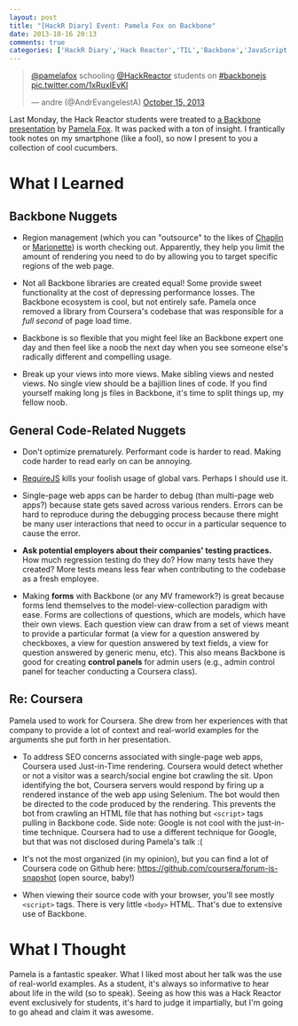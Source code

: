 ```yaml
---
layout: post
title: "[HackR Diary] Event: Pamela Fox on Backbone"
date: 2013-10-16 20:13
comments: true
categories: ['HackR Diary','Hack Reactor','TIL','Backbone','JavaScript','event','Coursera','Khan Academy']
---
```


<blockquote class="twitter-tweet"><p><a href="https://twitter.com/pamelafox">@pamelafox</a> schooling <a href="https://twitter.com/HackReactor">@HackReactor</a> students on <a href="https://twitter.com/search?q=%23backbonejs&amp;src=hash">#backbonejs</a> <a href="http://t.co/1xRuxIEvKl">pic.twitter.com/1xRuxIEvKl</a></p>&mdash; andre (@AndrEvangelestA) <a href="https://twitter.com/AndrEvangelestA/statuses/389949525588062209">October 15, 2013</a></blockquote>
<script async src="//platform.twitter.com/widgets.js" charset="utf-8"></script>

Last Monday, the Hack Reactor students were treated to [a Backbone presentation](http://backbone-3ways.appspot.com/) by [Pamela Fox](http://blog.pamelafox.org/). It was packed with a ton of insight. I frantically took notes on my smartphone (like a fool), so now I present to you a collection of cool cucumbers.

# What I Learned

## Backbone Nuggets

- Region management (which you can "outsource" to the likes of [Chaplin](http://chaplinjs.org/) or [Marionette](http://marionettejs.com/s)) is worth checking out. Apparently, they help you limit the amount of rendering you need to do by allowing you to target specific regions of the web page.

- Not all Backbone libraries are created equal! Some provide sweet functionality at the cost of depressing performance losses. The Backbone ecosystem is cool, but not entirely safe. Pamela once removed a library from Coursera's codebase that was responsible for a *full second* of page load time.

- Backbone is so flexible that you might feel like an Backbone expert one day and then feel like a noob the next day when you see someone else's radically different and compelling usage.

- Break up your views into more views. Make sibling views and nested views. No single view should be a bajillion lines of code. If you find yourself making long js files in Backbone, it's time to split things up, my fellow noob.

## General Code-Related Nuggets

- Don't optimize prematurely. Performant code is harder to read. Making code harder to read early on can be annoying.

- [RequireJS](http://requirejs.org/) kills your foolish usage of global vars. Perhaps I should use it.

- Single-page web apps can be harder to debug (than multi-page web apps?) because state gets saved across various renders. Errors can be hard to reproduce during the debugging process because there might be many user interactions that need to occur in a particular sequence to cause the error.

- **Ask potential employers about their companies' testing practices.** How much regression testing do they do? How many tests have they created? More tests means less fear when contributing to the codebase as a fresh employee.

- Making **forms** with Backbone (or any MV framework?) is great because forms lend themselves to the model-view-collection paradigm with ease. Forms are collections of questions, which are models, which have their own views. Each question view can draw from a set of views meant to provide a particular format (a view for a question answered by checkboxes, a view for question answered by text fields, a view for question answered by generic menu, etc). This also means Backbone is good for creating **control panels** for admin users (e.g., admin control panel for teacher conducting a Coursera class).

## Re: Coursera

Pamela used to work for Coursera. She drew from her experiences with that company to provide a lot of context and real-world examples for the arguments she put forth in her presentation.

- To address SEO concerns associated with single-page web apps, Coursera used Just-in-Time rendering. Coursera would detect whether or not a visitor was a search/social engine bot crawling the sit. Upon identifying the bot, Coursera servers would respond by firing up a rendered instance of the web app using Selenium. The bot would then be directed to the code produced by the rendering. This prevents the bot from crawling an HTML file that has nothing but `<script>` tags pulling in Backbone code. Side note: Google is not cool with the just-in-time technique. Coursera had to use a different technique for Google, but that was not disclosed during Pamela's talk :(

- It's not the most organized (in my opinion), but you can find a lot of Coursera code on Github here: https://github.com/coursera/forum-js-snapshot (open source, baby!)

- When viewing their source code with your browser, you'll see mostly `<script>` tags. There is very little `<body>` HTML. That's due to extensive use of Backbone.

# What I Thought

Pamela is a fantastic speaker. What I liked most about her talk was the use of real-world examples. As a student, it's always so informative to hear about life in the wild (so to speak). Seeing as how this was a Hack Reactor event exclusively for students, it's hard to judge it impartially, but I'm going to go ahead and claim it was awesome.